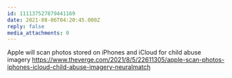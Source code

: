 ```yaml
---
id: 111137527879441169
date: 2021-08-06T04:20:45.000Z
reply: false
media_attachments: 0
---
```


Apple will scan photos stored on iPhones and iCloud for child abuse imagery https://www.theverge.com/2021/8/5/22611305/apple-scan-photos-iphones-icloud-child-abuse-imagery-neuralmatch 

